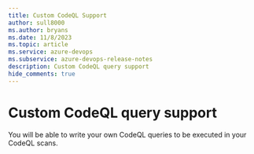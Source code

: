 ```yaml
---
title: Custom CodeQL Support
author: sull8000
ms.author: bryans
ms.date: 11/8/2023
ms.topic: article
ms.service: azure-devops
ms.subservice: azure-devops-release-notes
description: Custom CodeQL query support
hide_comments: true
---
```


# Custom CodeQL query support

You will be able to write your own CodeQL queries to be executed in your CodeQL scans.
